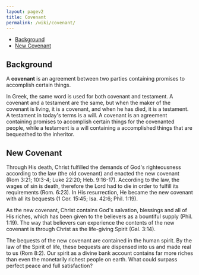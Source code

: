 ```yaml
---
layout: pagev2
title: Covenant
permalink: /wiki/covenant/
---
```

- [Background](#background)
- [New Covenant](#new-covenant)

## Background

A **covenant** is an agreement between two parties containing promises to accomplish certain things.

In Greek, the same word is used for both covenant and testament. A covenant and a testament are the same, but when the maker of the covenant is living, it is a covenant, and when he has died, it is a testament. A testament in today's terms is a will. A covenant is an agreement containing promises to accomplish certain things for the covenanted people, while a testament is a will containing a accomplished things that are bequeathed to the inheritor.

## New Covenant

Through His death, Christ fulfilled the demands of God's righteousness according to the law (the old covenant) and enacted the new covenant (Rom 3:21; 10:3-4; Luke 22:20; Heb. 9:16-17). According to the law, the wages of sin is death, therefore the Lord had to die in order to fulfill its requirements (Rom. 6:23). In His resurrection, He became the new covenant with all its bequests (1 Cor. 15:45; Isa. 42:6; Phil. 1:19). 

As the new covenant, Christ contains God's salvation, blessings and all of His riches, which has been given to the believers as a bountiful supply (Phil. 1:19). The way that believers can experience the contents of the new covenant is through Christ as the life-giving Spirit (Gal. 3:14). 

The bequests of the new covenant are contained in the human spirit. By the law of the Spirit of life, these bequests are dispensed into us and made real to us (Rom 8:2). Our spirit as a divine bank account contains far more riches than even the monetarily richest people on earth. What could surpass perfect peace and full satisfaction? 